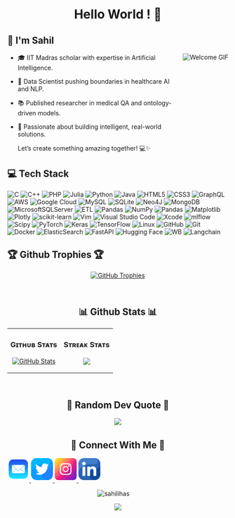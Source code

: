 <h1 align="center"> Hello World ! 🚀</h1>

###

  ## 👋 I'm Sahil

  <img align="right" src="https://camo.githubusercontent.com/e5f30d804f0ac2e6305662f39cea609bcf0f0d5714d57c0ca3c27f510d70ddf8/68747470733a2f2f63646e2e6472696262626c652e636f6d2f75736572732f323133313939332f73637265656e73686f74732f343934383733362f6d656469612f34356463656236343037323364373234333663343237616464373936366366382e676966" alt="Welcome GIF" style="height: 200px; margin-left: 20px;">
  
  - 🎓 IIT Madras scholar with expertise in Artificial Intelligence.  
  - 💼 Data Scientist pushing boundaries in healthcare AI and NLP.  
  - 📚 Published researcher in medical QA and ontology-driven models.  
  - 🚀 Passionate about building intelligent, real-world solutions.  

    Let’s create something amazing together! 💻✨  

  ## 💻 Tech Stack
  ![C](https://img.shields.io/badge/c-%2300599C.svg?style=for-the-badge&logo=c&logoColor=white) 
  ![C++](https://img.shields.io/badge/c++-%2300599C.svg?style=for-the-badge&logo=c%2B%2B&logoColor=white) 
  ![PHP](https://img.shields.io/badge/php-%23777BB4.svg?style=for-the-badge&logo=php&logoColor=white) 
  ![Julia](https://img.shields.io/badge/-Julia-9558B2?style=for-the-badge&logo=julia&logoColor=white) 
  ![Python](https://img.shields.io/badge/python-3670A0?style=for-the-badge&logo=python&logoColor=ffdd54) 
  ![Java](https://img.shields.io/badge/java-%23ED8B00.svg?style=for-the-badge&logo=openjdk&logoColor=white) 
  ![HTML5](https://img.shields.io/badge/html5-%23E34F26.svg?style=for-the-badge&logo=html5&logoColor=white) 
  ![CSS3](https://img.shields.io/badge/css3-%231572B6.svg?style=for-the-badge&logo=css3&logoColor=white)
  ![GraphQL](https://img.shields.io/badge/-GraphQL-E10098?style=for-the-badge&logo=graphql&logoColor=white)
  ![AWS](https://img.shields.io/badge/AWS-%23FF9900.svg?style=for-the-badge&logo=amazon-aws&logoColor=white) 
  ![Google Cloud](https://img.shields.io/badge/GoogleCloud-%234285F4.svg?style=for-the-badge&logo=google-cloud&logoColor=white) 
  ![MySQL](https://img.shields.io/badge/mysql-4479A1.svg?style=for-the-badge&logo=mysql&logoColor=white) 
  ![SQLite](https://img.shields.io/badge/SQLite-%2307405e.svg?logo=sqlite&style=for-the-badge&logoColor=white)
  ![Neo4J](https://img.shields.io/badge/Neo4j-008CC1?style=for-the-badge&logo=neo4j&logoColor=white) 
  ![MongoDB](https://img.shields.io/badge/MongoDB-%234ea94b.svg?style=for-the-badge&logo=mongodb&logoColor=white) 
  ![MicrosoftSQLServer](https://img.shields.io/badge/Microsoft%20SQL%20Server-CC2927?style=for-the-badge&logo=microsoft%20sql%20server&logoColor=white) 
  ![ETL](https://custom-icon-badges.demolab.com/badge/ETL-9370DB?logo=etl-logo&style=for-the-badge&logoColor=white)
  ![Pandas](https://img.shields.io/badge/Pandas-150458?logo=pandas&style=for-the-badge&logoColor=white)
  ![NumPy](https://img.shields.io/badge/numpy-%23013243.svg?style=for-the-badge&logo=numpy&logoColor=white) 
  ![Pandas](https://img.shields.io/badge/pandas-%23150458.svg?style=for-the-badge&logo=pandas&logoColor=white) 
  ![Matplotlib](https://custom-icon-badges.demolab.com/badge/Matplotlib-71D291?style=for-the-badge&logo=matplotlib&logoColor=white)
  ![Plotly](https://img.shields.io/badge/Plotly-%233F4F75.svg?style=for-the-badge&logo=plotly&logoColor=white) 
  ![scikit-learn](https://img.shields.io/badge/scikit--learn-%23F7931E.svg?style=for-the-badge&logo=scikit-learn&logoColor=white) 
  ![Vim](https://img.shields.io/badge/Vim-%2311AB00.svg?logo=vim&style=for-the-badge&logoColor=white)
  ![Visual Studio Code](https://custom-icon-badges.demolab.com/badge/Visual%20Studio%20Code-0078d7.svg?logo=vsc&style=for-the-badge&logoColor=white)
  ![Xcode](https://img.shields.io/badge/Xcode-007ACC?logo=Xcode&style=for-the-badge&logoColor=white)
  ![mlflow](https://img.shields.io/badge/mlflow-%23d9ead3.svg?style=for-the-badge&logo=numpy&logoColor=blue) 
  ![Scipy](https://img.shields.io/badge/SciPy-%230C55A5.svg?style=for-the-badge&logo=scipy&logoColor=%white) 
  ![PyTorch](https://img.shields.io/badge/PyTorch-%23EE4C2C.svg?style=for-the-badge&logo=PyTorch&logoColor=white) 
  ![Keras](https://img.shields.io/badge/Keras-%23D00000.svg?style=for-the-badge&logo=Keras&logoColor=white) 
  ![TensorFlow](https://img.shields.io/badge/TensorFlow-%23FF6F00.svg?style=for-the-badge&logo=TensorFlow&logoColor=white) 
  ![Linux](https://img.shields.io/badge/Linux-FCC624?logo=linux&style=for-the-badge&logoColor=white)
  ![GitHub](https://img.shields.io/badge/github-%23121011.svg?style=for-the-badge&logo=github&logoColor=white) 
  ![Git](https://img.shields.io/badge/git-%23F05033.svg?style=for-the-badge&logo=git&logoColor=white) 
  ![Docker](https://img.shields.io/badge/docker-%230db7ed.svg?style=for-the-badge&logo=docker&logoColor=white) 
  ![ElasticSearch](https://img.shields.io/badge/-ElasticSearch-005571?style=for-the-badge&logo=elasticsearch) 
  ![FastAPI](https://img.shields.io/badge/FastAPI-009485.svg?logo=fastapi&style=for-the-badge&logoColor=white)
  ![Hugging Face](https://img.shields.io/badge/Hugging%20Face-FFD21E?logo=huggingface&style=for-the-badge&logoColor=white)
  ![WB](https://img.shields.io/badge/Weights_&_Biases-FFBE00?style=for-the-badge&logo=WeightsAndBiases&logoColor=white)
  ![Langchain](https://img.shields.io/badge/langchain-1C3C3C?style=for-the-badge&logo=langchain&logoColor=white)


  <h2 align="left">🏆 Github Trophies 🏆 </h2>
  <p align="center">
    <a href="https://github.com/sahillihas">
      <picture>
        <source media="(prefers-color-scheme: dark)" srcset="https://github-profile-trophy.vercel.app/?username=sahillihas&theme=radical&no-frame=true&no-bg=false&margin-w=4">
        <img alt="GitHub Trophies" src="https://github-profile-trophy.vercel.app/?username=sahillihas&theme=radical&no-frame=true&no-bg=false&margin-w=4">
      </picture>
    </a>
  </p>
  <br />

  
  <h2 align="center">📊 Github Stats 📊  </h2>

  <table width="100%">
    <tr>
      <td width="50%">
        <h3 align="center"><strong>Gɪᴛʜᴜʙ Sᴛᴀᴛs</strong></h3>
        <p align="center">
          <a href="https://github.com/sahillihas">
            <img align="center" src="https://github-readme-stats.vercel.app/api?username=sahillihas&theme=gotham&hide_border=false&include_all_commits=true&count_private=true" alt="GitHub Stats" />
          </a>
        </p>
      </td>
      <td width="50%">
        <h3 align="center"><strong>Sᴛʀᴇᴀᴋ Sᴛᴀᴛs</strong></h3>
        <p align="center">
          <a href="https://github.com/sahillihas">
            <img align="center" src="https://github-readme-streak-stats.herokuapp.com/?user=sahillihas&theme=gotham&hide_border=false" />
          </a>
        </p>
      </td>
    </tr>
  </table>
  <br />

  
  <h2 align='center'>📝 Random Dev Quote 📝</h2>
  <p align="center">
    <img src="https://quotes-github-readme.vercel.app/api?type=horizontal&theme=merko">
  </p> 


  <h2 align="center">🤝 Connect With Me 🤝</h2>
    <a href="mailto:sahil.lihas@ymail.com" target="_blank">
    <img src="./mail.png" width=50 height=50 alt="sahil.lihas@ymail.com" style="margin-bottom: 5px;" />
    </a>
    <a href="https://x.com/MrSahilLihas" target="_blank">
      <img src="./twitter.png" width=50 height=50 alt="sahillihas" style="margin-bottom: 5px;" />
    </a>
    <a href="https://www.instagram.com/sahillihas" target="_blank">
      <img src="./instagram.png" width=50 height=50 alt="insta" style="margin-bottom: 5px;" />
    </a>
    <a href="https://www.linkedin.com/in/sahillihas/" target="_blank">
      <img src="./linkedin.png" width=50 height=50 alt="linkedin" style="margin-bottom: 5px;" />
    </a>
  </div>
  <br/>

  <p align="center">
    <img src="https://visitcount.itsvg.in/api?id=sahillihas&icon=5&color=3)](https://visitcount.itsvg.in" alt="sahilihas" style="padding-right:20px;" />
  </p>

  <p align="center">
    <img src="https://capsule-render.vercel.app/api?type=waving&color=0:00ff00,100:008000&height=65&section=footer"/>
  </p>
